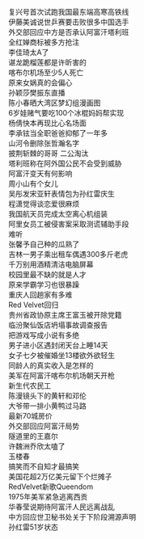 复兴号首次试跑我国最东端高寒高铁线  
伊藤美诚说世乒赛要击败很多中国选手  
外交部回应中方是否承认阿富汗塔利班  
全红婵商标被多方抢注  
李佳琦太A了  
谌龙跪榴莲都是许昕害的  
喀布尔机场至少5人死亡  
原来女娲真的会偏心  
孙颖莎樊振东直播  
陈小春晒大湾区梦幻组漫画图  
6岁娃赌气要吃100个冰棍妈妈帮实现  
杨倩快本再现比心名场面  
李承铉当全职爸爸抑郁了一年多  
山河令删除张哲瀚名字  
披荆斩棘的哥哥 二公淘汰  
塔利班称在阿外国公民不会受到威胁  
阿富汗变天有何影响  
周小山有个女儿  
吴彤发宋亚轩表情包为孙红雷庆生  
程潇觉得谈恋爱很麻烦  
我国航天员完成太空离心机组装  
阿里女员工被侵害案采取测谎辅助手段  
难听  
张馨予自己种的瓜熟了  
吉林一男子乘出租车偶遇300多斤老虎  
千万别用酒精清洁电脑屏幕  
校园里最不缺的就是人才  
原来学霸学习也很暴躁  
重庆人回趟家有多难  
Red Velvet回归  
贵州省政协原主席王富玉被开除党籍  
临汾聚仙饭店坍塌事故调查报告  
把游戏写成小说有多绝  
男子进小区遇封闭天台上睡14天  
女子七夕被催婚坐13楼欲外欲轻生  
同龄人的真实收入是怎样的  
美军在阿富汗喀布尔机场朝天开枪  
新生代农民工  
陈漫镜头下的黄轩和邓伦  
大爷带一排小黄鸭过马路  
最新70城房价  
外交部回应阿富汗局势  
隧道里的王嘉尔  
许魏洲乔欣太嗑了  
玉楼春  
搞笑而不自知才最搞笑  
美国花超2万亿美元留下个烂摊子  
RedVelvet新歌Queendom  
1975年美军紧急逃离西贡  
华春莹说期待阿富汗人民远离战乱  
中方回应世卫秘书处关于下阶段溯源声明  
孙红雷51岁状态  
